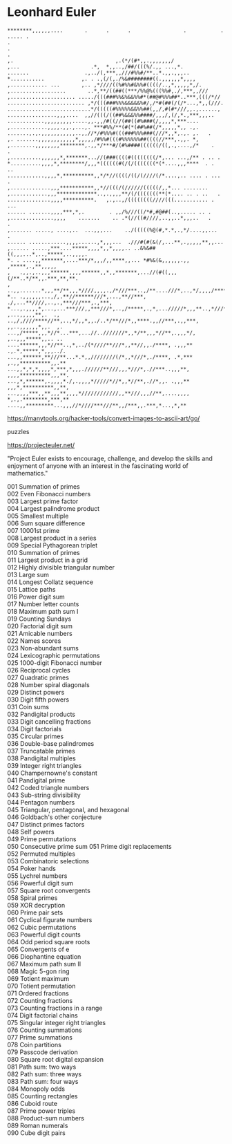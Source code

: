 # Leonhard Euler
    ********,,,,,,....       .      .      .                 .           . ..... .  
    .                                                                               
    .                                                                     .         
    ,.                                 ,.(*/(#*,,.,,,,,,,/                          
    ,...                       .*,  *,,..,/##/(((%/.,, ...,*.                       
    .......                  .,../(,***,,///#%%#/**..*.,,.,,,..                     
    *...........            ,. . .,(/(,./%&########((.,,,,,,*,,,,                   
    ,............ ...       ,.. ,*////((%#%%#&%%#((((/..,*,,,,,*,/.                 
    ,..................       ..*,**/((##((***/%%@%(((%%#,./,***,,///               
    ,..................... ...../(((###%%&%&&%%#*(##@#%%%##*..***,(((/*//           
    ......................... ,*/(((###%%%&&&&&%#/,/*#(##(/(/*...,*,,(///.          
    ...........................*/(((((#%%%%%&&%%##(,,/,#(#*///,,.,......,           
    ................,,,....  ,,//(((/((##%&&&%%####/,,,/,(/,*.,***,,,..             
    ............,,,,,,,,,.....,,.,,/#((//(##((#%###(/,,,,*,***....                  
    ,............,,,,.,,.,...,. ***#%%/**(#(*(##%##(/*,,,,,*,, .,.                  
    .......,.,.,,,,,,,,,,,..,,//*/#%%%#(((###%%%###(///*,,*,.,. ,.   .              
    ,. .......,,,,,,,,,,,,*,,,,,/#%%#(((#%%%%%%##((((//***,.,,. *,                  
    ,........,,,,,,,,********,.,,*/***#/(#%####((((((/((,.,....,/*    .     .       
    ,..........,,,,,,*,*******...//(###((((#((((((((/*,... ...,/** . .. .           
    *..........,,,,*,********/,,,*((((((#(/(/(((((((*(*....,,,****  . .           ..
    ............,,,,*,**********,,*/*//((((/((/(////(/*....,.. .... . ...   .       
    ,.............,,,***********,,*//(((/(//////(((((/,,*... ........               
    ,............,,,*************..,.,,,,**/(/(((((((**(*.... .. . ..   .           
    ..............,,,,**********.   ,.,..,/((((((((////(((........... . ...         
    ...... .......,,,,***,*,.        . ,,/%///((/*#,#@##(..,..... .. .              
    ,..............,,,,    .......    .. .*(//((#////,..,,..*,,,..   .    .         
    ,....... ....., ....,..  ...,,,...    ../(((((%@(#,*.*,.,*/....,,...    .       
    ...... ............,,,,......,*,,,...  .///#(#(&(/,...**,.,,,,,**,,...          
    ,...... .....,***....*****,,,,*,,*,,,,.. ..&%&##((,,,...*,..,*****,..,,,,.      
    *. . ....,,*******,....***/*,,,/,,****,,... *#%&(&,,,,,,.,, ,*****,.,**,,,,,    
    ,   .,,.,..,,,******,,,,******,,*,,*******,...//(#((,,,(/**..*/**,,.***,**,**.  
    , ..,,.......*,,,**/**,,,*////,,,,.,/*///***..,/**....///*,..,*/,,,,/*****,,,,,.
    *.. .,,,,,,...,/,.**//******///*,...,**//***, ./,...**////,..,.,***///***,.,***,
    *...,.,,,,*,...,...***///,,***///*,..,/*****,.,*,.../////*,,,**..,*///***..,**/,
    ,...,,,,,**,.  ., ..,/,////****//**,..,*/,,*,,./..*/**///*,,****.,,//***,.,,***,
    ,,..,,,,,,*,,.  ,. ...,/*****,,,*//*...***,...//..///////*,,*/**,,,*//**,.,,,*/,
    ,..,,,*****,,.. ..  ....******,,,*//**..,*,../(*////**///*,,**//,,./****, .,,,**
    .,.*,*****,*,,,../. ...,,******,**///**...*.*,,////////(/*,,*///*,./****, .*,***
    ,.,,**********,,.**  ...,,*,*,*,,,,*,***,*,,,.//////**///,,,*///*,.//***..,,,**,
    ,,,,**********,,,**. ...,*,******,.,,,,*./,.,,,,*/////*//*,,*//**,.//*,,. .,,,**
    ,,,*,**********,,**, ...,,,,***,,**,,,**,,,,*////////////,,**///,,,//**,....,,,,
    *,.,.********,***,**  ....,,*********...,,,//*////***///**,,/***,,.***,*...,*,**

https://manytools.org/hacker-tools/convert-images-to-ascii-art/go/

puzzles

https://projecteuler.net/

"Project Euler exists to encourage, challenge, and develop the skills
and enjoyment of anyone with an interest in the fascinating world of mathematics."

001  Summation of primes\
002  Even Fibonacci numbers\
003  Largest prime factor\
004  Largest palindrome product\
005  Smallest multiple\
006  Sum square difference\
007  10001st prime\
008  Largest product in a series\
009  Special Pythagorean triplet\
010  Summation of primes\
011  Largest product in a grid\
012  Highly divisible triangular number\
013  Large sum\
014  Longest Collatz sequence\
015  Lattice paths\
016  Power digit sum\
017  Number letter counts\
018  Maximum path sum I\
019  Counting Sundays\
020  Factorial digit sum\
021  Amicable numbers\
022  Names scores\
023  Non-abundant sums\
024  Lexicographic permutations\
025  1000-digit Fibonacci number\
026  Reciprocal cycles\
027  Quadratic primes\
028  Number spiral diagonals\
029  Distinct powers\
030  Digit fifth powers\
031  Coin sums\
032  Pandigital products\
033  Digit cancelling fractions\
034  Digit factorials\
035  Circular primes\
036  Double-base palindromes\
037  Truncatable primes\
038  Pandigital multiples\
039  Integer right triangles\
040  Champernowne's constant\
041  Pandigital prime\
042  Coded triangle numbers\
043  Sub-string divisibility\
044  Pentagon numbers\
045  Triangular, pentagonal, and hexagonal\
046  Goldbach's other conjecture\
047  Distinct primes factors\
048  Self powers\
049  Prime permutations\
050  Consecutive prime sum
051  Prime digit replacements\
052  Permuted multiples\
053  Combinatoric selections\
054  Poker hands\
055  Lychrel numbers\
056  Powerful digit sum\
057  Square root convergents\
058  Spiral primes\
059  XOR decryption\
060  Prime pair sets\
061  Cyclical figurate numbers\
062  Cubic permutations\
063  Powerful digit counts\
064  Odd period square roots\
065  Convergents of e\
066  Diophantine equation\
067  Maximum path sum II\
068  Magic 5-gon ring\
069  Totient maximum\
070  Totient permutation\
071  Ordered fractions\
072  Counting fractions\
073  Counting fractions in a range\
074  Digit factorial chains\
075  Singular integer right triangles\
076  Counting summations\
077  Prime summations\
078  Coin partitions\
079  Passcode derivation\
080  Square root digital expansion\
081  Path sum: two ways\
082  Path sum: three ways\
083  Path sum: four ways\
084  Monopoly odds\
085  Counting rectangles\
086  Cuboid route\
087  Prime power triples\
088  Product-sum numbers\
089  Roman numerals\
090  Cube digit pairs